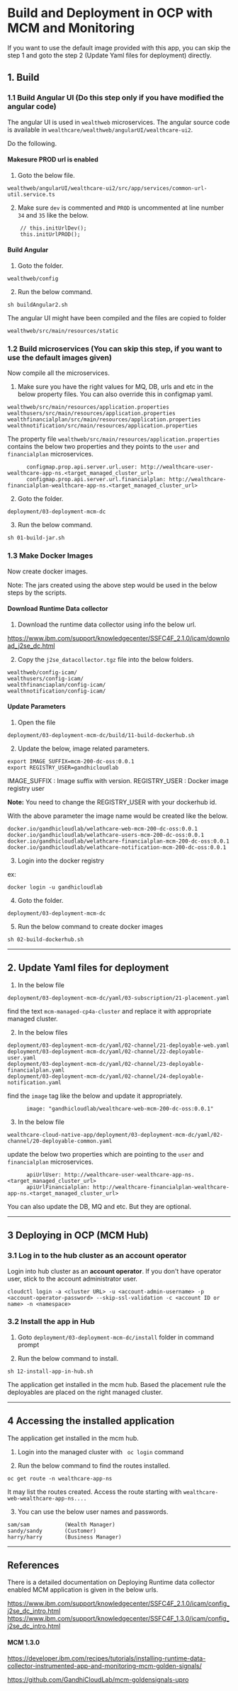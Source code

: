 # Build and Deployment in OCP with MCM and Monitoring

If you want to use the default image provided with this app, you can skip the step 1 and goto the step 2 (Update Yaml files for deployment) directly. 


## 1. Build

### 1.1 Build Angular UI  (Do this step only if you have modified the angular code)

The angular UI is used in `wealthweb` microservices. The angular source code is available in `wealthcare/wealthweb/angularUI/wealthcare-ui2`.

Do the following.

#### Makesure PROD url is enabled

1. Goto the below file.

```
wealthweb/angularUI/wealthcare-ui2/src/app/services/common-url-util.service.ts
```

2. Make sure `dev` is commented and `PROD` is uncommented at line number `34` and `35` like the below.

```
    // this.initUrlDev();
    this.initUrlPROD();
```

#### Build Angular

1. Goto the folder.

```
wealthweb/config
```

2. Run the below command.

```
sh buildAngular2.sh
```

The angular UI might have been compiled and the files are copied to folder

```
wealthweb/src/main/resources/static
```

### 1.2 Build microservices (You can skip this step, if you want to use the default images given)

Now compile all the microservices.

1. Make sure you have the right values for MQ, DB, urls and etc in the below property files. You can also override this in configmap yaml.

```
wealthweb/src/main/resources/application.properties
wealthusers/src/main/resources/application.properties
wealthfinancialplan/src/main/resources/application.properties
wealthnotification/src/main/resources/application.properties
```

The property file `wealthweb/src/main/resources/application.properties` contains the below two properties and they points to the `user` and `financialplan` microservices.

```
      configmap.prop.api.server.url.user: http://wealthcare-user-wealthcare-app-ns.<target_managed_cluster_url>
      configmap.prop.api.server.url.financialplan: http://wealthcare-financialplan-wealthcare-app-ns.<target_managed_cluster_url>
```

2. Goto the folder.

```
deployment/03-deployment-mcm-dc
```

3. Run the below command.

```
sh 01-build-jar.sh
```

### 1.3 Make Docker Images

Now create docker images. 

Note: The jars created using the above step would be used in the below steps by the scripts.

#### Download Runtime Data collector

1. Download the runtime data collector using info the below url.

https://www.ibm.com/support/knowledgecenter/SSFC4F_2.1.0/icam/download_j2se_dc.html


2. Copy the `j2se_datacollector.tgz` file into the below folders.

```
wealthweb/config-icam/
wealthusers/config-icam/
wealthfinanciaplan/config-icam/
wealthnotification/config-icam/
```

#### Update Parameters

1. Open the file

```
deployment/03-deployment-mcm-dc/build/11-build-dockerhub.sh
```

2. Update the below, image related parameters.

```
export IMAGE_SUFFIX=mcm-200-dc-oss:0.0.1
export REGISTRY_USER=gandhicloudlab
```

IMAGE_SUFFIX : Image suffix with version.
REGISTRY_USER : Docker image registry user

**Note:** You need to change the REGISTRY_USER with your dockerhub id.

With the above parameter the image name would be created like the below.

```
docker.io/gandhicloudlab/welathcare-web-mcm-200-dc-oss:0.0.1
docker.io/gandhicloudlab/welathcare-users-mcm-200-dc-oss:0.0.1
docker.io/gandhicloudlab/welathcare-financialplan-mcm-200-dc-oss:0.0.1
docker.io/gandhicloudlab/welathcare-notification-mcm-200-dc-oss:0.0.1
```

3. Login into the docker registry

ex:
```
docker login -u gandhicloudlab
```

4. Goto the folder.

```
deployment/03-deployment-mcm-dc
```

5. Run the below command to create docker images

```
sh 02-build-dockerhub.sh
```
----------

## 2. Update Yaml files for deployment

1. In the below file

```
deployment/03-deployment-mcm-dc/yaml/03-subscription/21-placement.yaml
```

find the text `mcm-managed-cp4a-cluster` and replace it with appropriate managed cluster.


2. In the below files

```
deployment/03-deployment-mcm-dc/yaml/02-channel/21-deployable-web.yaml
deployment/03-deployment-mcm-dc/yaml/02-channel/22-deployable-user.yaml
deployment/03-deployment-mcm-dc/yaml/02-channel/23-deployable-financialplan.yaml
deployment/03-deployment-mcm-dc/yaml/02-channel/24-deployable-notification.yaml
```

find the `image` tag like the below and update it appropriately.

```
      image: "gandhicloudlab/wealthcare-web-mcm-200-dc-oss:0.0.1"
```

3. In the below file

```
wealthcare-cloud-native-app/deployment/03-deployment-mcm-dc/yaml/02-channel/20-deployable-common.yaml
```

update the below two properties which are pointing to the `user` and `financialplan` microservices.

```
      apiUrlUser: http://wealthcare-user-wealthcare-app-ns.<target_managed_cluster_url>
      apiUrlFinancialplan: http://wealthcare-financialplan-wealthcare-app-ns.<target_managed_cluster_url>
```

You can also update the DB, MQ and etc. But they are optional.


----------
## 3 Deploying in OCP (MCM Hub)

### 3.1 Log in to the hub cluster as an **account operator**

Login into hub cluster as an **account operator**. If you don't have operator user, stick to the account administrator user.

```
cloudctl login -a <cluster URL> -u <account-admin-username> -p <account-operator-password> --skip-ssl-validation -c <account ID or name> -n <namespace>
```

### 3.2 Install the app in Hub

1. Goto `deployment/03-deployment-mcm-dc/install` folder in command prompt

2. Run the below command to install.

```
sh 12-install-app-in-hub.sh
```

The application get installed in the mcm hub. Based the placement rule the deployables are placed on the right managed cluster.

----------
## 4 Accessing the installed application

The application get installed in the mcm hub.

1. Login into the managed cluster with ` oc login`  command

2. Run the below command to find the routes installed.

```
oc get route -n wealthcare-app-ns
```

It may list the routes created. Access the route starting with `wealthcare-web-wealthcare-app-ns....`

3. You can use the below user names and passwords.

```
sam/sam           (Wealth Manager)
sandy/sandy       (Customer)
harry/harry       (Business Manager)
```

----------
## References

There is a detailed documentation on Deploying  Runtime data collector enabled MCM application is given in the below urls.

https://www.ibm.com/support/knowledgecenter/SSFC4F_2.1.0/icam/config_j2se_dc_intro.html
https://www.ibm.com/support/knowledgecenter/SSFC4F_1.3.0/icam/config_j2se_dc_intro.html


#### MCM 1.3.0
https://developer.ibm.com/recipes/tutorials/installing-runtime-data-collector-instrumented-app-and-monitoring-mcm-golden-signals/

https://github.com/GandhiCloudLab/mcm-goldensignals-upro

